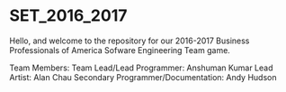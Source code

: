 # SET_2016_2017

Hello, and welcome to the repository for our 2016-2017 Business Professionals of America Sofware Engineering Team game. 

Team Members:
Team Lead/Lead Programmer: Anshuman Kumar
Lead Artist: Alan Chau
Secondary Programmer/Documentation: Andy Hudson
